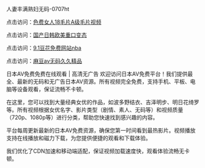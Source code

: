 
人妻丰满熟妇无码-0707ht


点击访问：<a href="https://bsdf-5f5.pages.dev/">色费女人18毛片A级毛片视频</a>

点击访问：<a href="https://cfad.pages.dev/">国产日韩欧美重口变态</a>

点击访问：<a href="https://fdhf-454.pages.dev/">9.1豆花免费网站nba</a>

点击访问：<a href="https://vassv.pages.dev/">麻豆av无码久久精品</a>


日本AV免费免费在线观看 | 高清无广告
欢迎访问日本AV免费平台！我们提供最全、最新的无码和无广告日本AV资源。所有视频完全免费，支持手机、平板、电脑等设备观看，保证流畅不卡顿。

在这里，您可以找到大量经典女优的作品，如波多野结衣、吉泽明步、明日花绮罗等。所有视频根据女优名字、影片类型（剧情、素人、无码等）和视频质量（720p、1080p等）进行分类，帮助您快速找到感兴趣的内容。

平台每周更新最新的日本AV免费资源，确保您第一时间看到最热影片。视频播放支持在线播放和磁力下载，为您提供便捷的观看和下载体验。

我们优化了CDN加速和移动端适配，保证视频加载速度快，观看体验流畅无卡顿。

<span style="display:none;">[Canonical link](https://github.com/tromvia20250707/tromvia1 ）</span>
